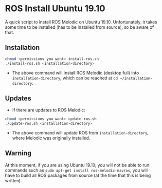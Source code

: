 # ROS Install Ubuntu 19.10

A quick script to install ROS Melodic on Ubuntu 19.10. Unfortunately, it takes some time
to be installed (has to be installed from source), so be aware of that.

## Installation

```sh
chmod <permissions you want> install-ros.sh
./install-ros.sh <installation-directory>
```
- The above command will install ROS Melodic (desktop full) into `installation-directory`, which can be reached at 
`cd ~/installation-directory`.


## Updates

- If there are updates to ROS Melodic:
```sh
chmod <permissions you want> update-ros.sh
./update-ros.sh <installation-directory>
```
- The above command will update ROS from `installation-directory`,
where Melodic was originally installed.

## Warning

At this moment, if you are using Ubuntu 19.10, you will
not be able to run commands such as `sudo apt-get install ros-melodic-mavros`,
you will have to build all ROS packages from source (at the 
time that this is being written).
